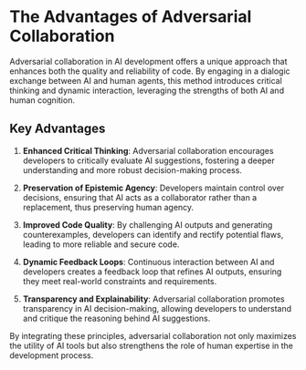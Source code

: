 # The Advantages of Adversarial Collaboration

Adversarial collaboration in AI development offers a unique approach that enhances both the quality and reliability of code. By engaging in a dialogic exchange between AI and human agents, this method introduces critical thinking and dynamic interaction, leveraging the strengths of both AI and human cognition.

## Key Advantages

1. **Enhanced Critical Thinking**: Adversarial collaboration encourages developers to critically evaluate AI suggestions, fostering a deeper understanding and more robust decision-making process.

2. **Preservation of Epistemic Agency**: Developers maintain control over decisions, ensuring that AI acts as a collaborator rather than a replacement, thus preserving human agency.

3. **Improved Code Quality**: By challenging AI outputs and generating counterexamples, developers can identify and rectify potential flaws, leading to more reliable and secure code.

4. **Dynamic Feedback Loops**: Continuous interaction between AI and developers creates a feedback loop that refines AI outputs, ensuring they meet real-world constraints and requirements.

5. **Transparency and Explainability**: Adversarial collaboration promotes transparency in AI decision-making, allowing developers to understand and critique the reasoning behind AI suggestions.

By integrating these principles, adversarial collaboration not only maximizes the utility of AI tools but also strengthens the role of human expertise in the development process.
